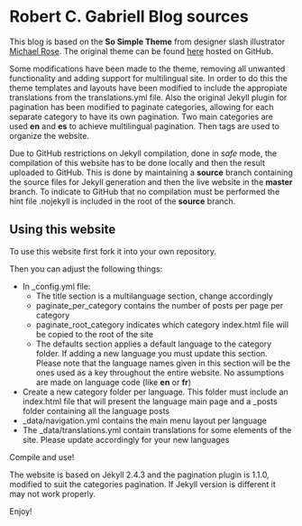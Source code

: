 # Robert C. Gabriell Blog sources

This blog is based on the **So Simple Theme** from designer slash illustrator [Michael Rose](https://mademistakes.com). The original theme
can be found [here](https://mmistakes.github.io/so-simple-theme/) hosted on GitHub.

Some modifications have been made to the theme, removing all unwanted functionality and adding support for multilingual
site. In order to do this the theme templates and layouts have been modified to include the appropiate translations
from the translations.yml file. Also the original Jekyll plugin for pagination has been modified to paginate categories,
allowing for each separate category to have its own pagination. Two main categories are used **en** and **es** to achieve
multilingual pagination. Then tags are used to organize the website.

Due to GitHub restrictions on Jekyll compilation, done in *safe* mode, the compilation of this website has to be done
locally and then the result uploaded to GitHub. This is done by maintaining a **source** branch containing the source
files for Jekyll generation and then the live website in the **master** branch. To indicate to GitHub that no
compilation must be performed the hint file .nojekyll is included in the root of the **source** branch.

## Using this website

To use this website first fork it into your own repository.

Then you can adjust the following things:

  * In \_config.yml file:
    * The title section is a multilanguage section, change accordingly
    * paginate_per_category contains the number of posts per page per category
    * paginate_root_category indicates which category index.html file will be copied to the root of the site
    * The defaults section applies a default language to the category folder. If adding a new language
      you must update this section. Please note that the language names given in this section will be the
      ones used as a key throughout the entire website. No assumptions are made on language code (like **en** or **fr**)
  * Create a new category folder per language. This folder must include an index.html file that will
    present the language main page and a \_posts folder containing all the language posts
  * \_data/navigation.yml contains the main menu layout per language
  * The \_data/translations.yml contain translations for some elements of the site. Please update accordingly for
    your new languages
    
Compile and use!

The website is based on Jekyll 2.4.3 and the pagination plugin is 1.1.0, modified to suit the categories
pagination. If Jekyll version is different it may not work properly.

Enjoy!
